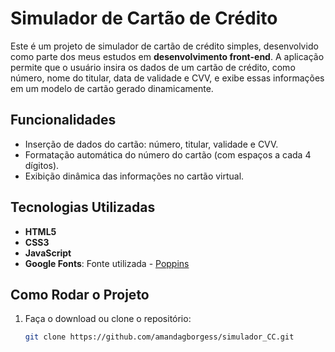 # Simulador de Cartão de Crédito

Este é um projeto de simulador de cartão de crédito simples, desenvolvido como parte dos meus estudos em **desenvolvimento front-end**. A aplicação permite que o usuário insira os dados de um cartão de crédito, como número, nome do titular, data de validade e CVV, e exibe essas informações em um modelo de cartão gerado dinamicamente.

## Funcionalidades

- Inserção de dados do cartão: número, titular, validade e CVV.
- Formatação automática do número do cartão (com espaços a cada 4 dígitos).
- Exibição dinâmica das informações no cartão virtual.

## Tecnologias Utilizadas

- **HTML5**
- **CSS3**
- **JavaScript**
- **Google Fonts**: Fonte utilizada - [Poppins](https://fonts.google.com/specimen/Poppins)

## Como Rodar o Projeto

1. Faça o download ou clone o repositório:
   ```bash
   git clone https://github.com/amandagborgess/simulador_CC.git
   ```
